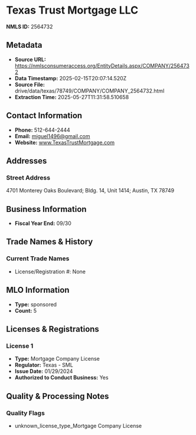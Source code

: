 # Texas Trust Mortgage LLC

**NMLS ID:** 2564732

## Metadata
- **Source URL:** https://nmlsconsumeraccess.org/EntityDetails.aspx/COMPANY/2564732
- **Data Timestamp:** 2025-02-15T20:07:14.520Z
- **Source File:** drive/data/texas/78749/COMPANY/COMPANY_2564732.html
- **Extraction Time:** 2025-05-27T11:31:58.510658

## Contact Information
- **Phone:** 512-644-2444
- **Email:** miguel1496@gmail.com
- **Website:** www.TexasTrustMortgage.com

## Addresses
### Street Address
4701 Monterey Oaks Boulevard; Bldg. 14, Unit 1414; Austin, TX 78749

## Business Information
- **Fiscal Year End:** 09/30

## Trade Names & History
### Current Trade Names
- License/Registration #: None

## MLO Information
- **Type:** sponsored
- **Count:** 5

## Licenses & Registrations

### License 1
- **Type:** Mortgage Company License
- **Regulator:** Texas - SML
- **Issue Date:** 01/29/2024
- **Authorized to Conduct Business:** Yes

## Quality & Processing Notes
### Quality Flags
- unknown_license_type_Mortgage Company License
